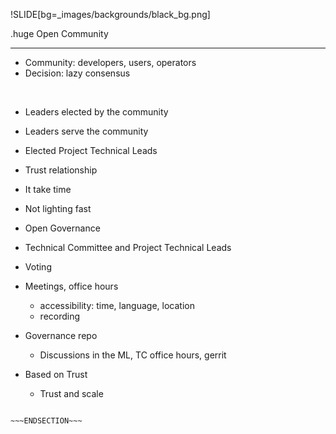 !SLIDE[bg=_images/backgrounds/black_bg.png]

.huge <span class="white">Open</span> <span class="teal">Community</span>
<hr>
<span class="white">

* Community: developers, users, operators
* Decision: lazy consensus
<br/>

* Leaders elected by the community
* Leaders serve the community
* Elected Project Technical Leads
* Trust relationship

* It take time
* Not lighting fast

* Open Governance
* Technical Committee and Project Technical Leads
* Voting
* Meetings, office hours
  * accessibility: time, language, location
  * recording
* Governance repo
  * Discussions in the ML, TC office hours, gerrit

* Based on Trust
  * Trust and scale
</span>


~~~SECTION:notes~~~

~~~ENDSECTION~~~
